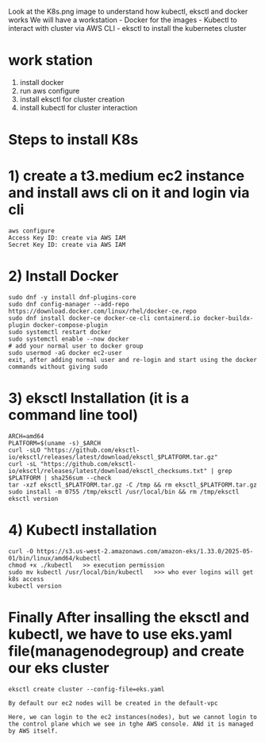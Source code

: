 
Look at the K8s.png image to understand how kubectl, eksctl and docker works
We will have a workstation 
    - Docker for the images
    - Kubectl to interact with cluster via AWS CLI
    - eksctl to install the kubernetes cluster

work station
============
1. install docker
2. run aws configure
3. install eksctl for cluster creation
4. install kubectl for cluster interaction

# Steps to install K8s

# 1) create a t3.medium ec2 instance and install aws cli on it and login via cli

    aws configure
    Access Key ID: create via AWS IAM
    Secret Key ID: create via AWS IAM

# 2) Install Docker 

    sudo dnf -y install dnf-plugins-core
    sudo dnf config-manager --add-repo https://download.docker.com/linux/rhel/docker-ce.repo
    sudo dnf install docker-ce docker-ce-cli containerd.io docker-buildx-plugin docker-compose-plugin
    sudo systemctl restart docker
    sudo systemctl enable --now docker
    # add your normal user to docker group
    sudo usermod -aG docker ec2-user
    exit, after adding normal user and re-login and start using the docker commands without giving sudo

# 3) eksctl Installation  (it is a command line tool)

    ARCH=amd64
    PLATFORM=$(uname -s)_$ARCH
    curl -sLO "https://github.com/eksctl-io/eksctl/releases/latest/download/eksctl_$PLATFORM.tar.gz"
    curl -sL "https://github.com/eksctl-io/eksctl/releases/latest/download/eksctl_checksums.txt" | grep $PLATFORM | sha256sum --check
    tar -xzf eksctl_$PLATFORM.tar.gz -C /tmp && rm eksctl_$PLATFORM.tar.gz
    sudo install -m 0755 /tmp/eksctl /usr/local/bin && rm /tmp/eksctl
    eksctl version

# 4) Kubectl installation

    curl -O https://s3.us-west-2.amazonaws.com/amazon-eks/1.33.0/2025-05-01/bin/linux/amd64/kubectl
    chmod +x ./kubectl   >> execution permission
    sudo mv kubectl /usr/local/bin/kubectl   >>> who ever logins will get k8s access
    kubectl version


# Finally After insalling the eksctl and kubectl, we have to use eks.yaml file(managenodegroup) and create our eks cluster

    eksctl create cluster --config-file=eks.yaml

    By default our ec2 nodes will be created in the default-vpc

    Here, we can login to the ec2 instances(nodes), but we cannot login to the control plane which we see in tghe AWS console. ANd it is managed by AWS itself.